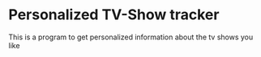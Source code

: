 # Personalized TV-Show tracker
This is a program to get personalized information about the tv shows you like
